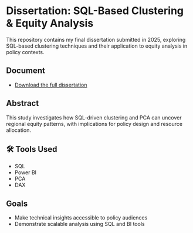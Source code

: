 # Dissertation: SQL-Based Clustering & Equity Analysis

This repository contains my final dissertation submitted in 2025, exploring SQL-based clustering techniques and their application to equity analysis in policy contexts.

##  Document
- [Download the full dissertation](./Dissertation%20Final2.pdf)

##  Abstract
This study investigates how SQL-driven clustering and PCA can uncover regional equity patterns, with implications for policy design and resource allocation.

## 🛠️ Tools Used
- SQL
- Power BI
- PCA
- DAX

##  Goals
- Make technical insights accessible to policy audiences
- Demonstrate scalable analysis using SQL and BI tools
